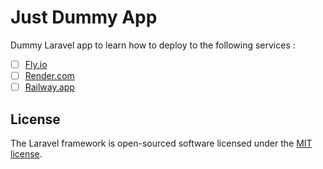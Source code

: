 # Just Dummy App

Dummy Laravel app to learn how to deploy to the following services :

- [ ] [Fly.io](https://fly.io)
- [ ] [Render.com](https://render.com)
- [ ] [Railway.app](https://railway.app)

## License

The Laravel framework is open-sourced software licensed under the [MIT license](https://opensource.org/licenses/MIT).
